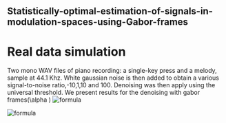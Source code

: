 ## Statistically-optimal-estimation-of-signals-in-modulation-spaces-using-Gabor-frames

# Real data simulation
Two mono WAV files of piano recording: a single-key press and a melody, sample at 44.1 Khz. White gaussian noise is then added to obtain a various signal-to-noise ratio,-10,1,10 and 100. Denoising was then apply using the universal threshold. We present results for the denoising with gabor frames(\alpha ) ![formula](https://render.githubusercontent.com/render/math?math=A%20-%20B%20=%20\{x%20\in%20\U%20\mid%20x%20\in%20A%20\land%20x%20\notin%20B%20\})

![formula](https://render.githubusercontent.com/render/math?math=A,%20B%20\in%20\U,%20x%20\in%20\Z)
